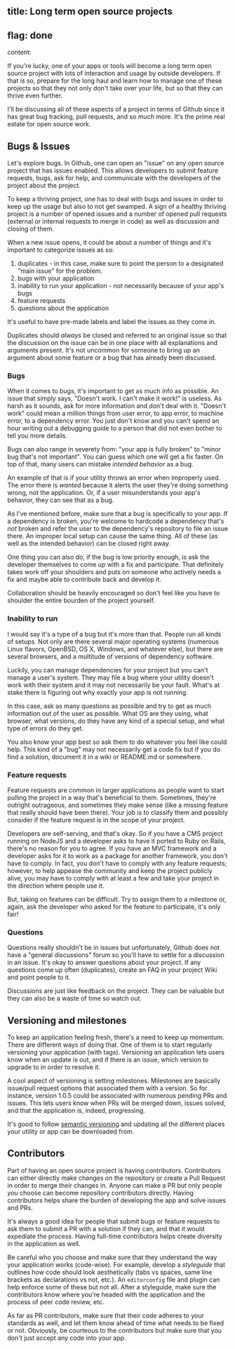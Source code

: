 title: Long term open source projects
----
flag: done
----
content:

If you're lucky, one of your apps or tools will become a long term open source project with lots of interaction and usage by outside developers. If that is so, prepare for the long haul and learn how to manage one of these projects so that they not only don't take over your life, but so that they can thrive even further.

I'll be discussing all of these aspects of a project in terms of Github since it has great bug tracking, pull requests, and so much more. It's the prime real estate for open source work.

## Bugs & Issues

Let's explore bugs. In Github, one can open an "issue" on any open source project that has issues enabled. This allows developers to submit feature requests, bugs, ask for help, and communicate with the developers of the project about the project.

To keep a thriving project, one has to deal with bugs and issues in order to keep up the usage but also to not get swamped. A sign of a healthy thriving project is a number of opened issues and a number of opened pull requests (external or internal requests to merge in code) as well as discussion and closing of them.

When a new issue opens, it could be about a number of things and it's important to categorize issues as so:

1. duplicates - in this case, make sure to point the person to a designated "main issue" for the problem.
2. bugs with your application
3. inability to run your application - not necessarily because of your app's bugs
4. feature requests
5. questions about the application

It's useful to have pre-made labels and label the issues as they come in.

Duplicates should *always* be closed and referred to an original issue so that the discussion on the issue can be in one place with all explanations and arguments present. It's not uncommon for someone to bring up an argument about some feature or a bug that has already been discussed.

### Bugs

When it comes to bugs, it's important to get as much info as possible. An issue that simply says, "Doesn't work. I can't make it work!" is useless. As harsh as it sounds, ask for more information and don't deal with it. "Doesn't work" could mean a million things from user error, to app error, to machine error, to a dependency error. You just don't know and you can't spend an hour writing out a debugging guide to a person that did not even bother to tell you more details.

Bugs can also range in severety from: "your app is fully broken" to "minor bug that's not important". You can guess which one will get a fix faster. On top of that, many users can mistake *intended behavior* as a bug.

An example of that is if your utility throws an error when improperly used. The error there is *wanted* because it alerts the user they're doing something wrong, not the application. Or, if a user misunderstands your app's behavior, they can see that as a bug.

As I've mentioned before, make sure that a bug is specifically to your app. If a dependency is broken, you're welcome to hardcode a dependency that's *not* broken and refer the user to the dependency's repository to file an issue there. An improper local setup can cause the same thing. All of these (as well as the intended behavior) can be closed right away.

One thing you can also do, if the bug is low priority enough, is ask the developer themselves to come up with a fix and participate. That definitely takes work off your shoulders and puts on someone who actively needs a fix and maybe able to contribute back and develop it.

Collaboration should be heavily encouraged so don't feel like you have to shoulder the entire bourden of the project yourself.

### Inability to run

I would say it's a type of a bug but it's more than that. People run all kinds of setups. Not only are there several major operating systems (numerous Linux flavors, OpenBSD, OS X, Windows, and whatever else), but there are several browsers, and a multitude of versions of dependency software.

Luckily, you can manage dependencies for your project but you can't manage a user's system. They may file a bug where your utility doesn't work with their system and it may not necessarily be your fault. What's at stake there is figuring out why exactly your app is not running.

In this case, ask as many questions as possible and try to get as much information out of the user as possible. What OS are they using, what browser, what versions, do they have any kind of a special setup, and what type of errors do they get.

You also know your app best so ask them to do whatever you feel like could help. This kind of a "bug" may not necessarily get a code fix but if you do find a solution, document it in a wiki or README.md or somewhere.

### Feature requests

Feature requests are common in larger applications as people want to start pulling the project in a way that's beneficial to them. Sometimes, they're outright outrageous, and sometimes they make sense (like a missing feature that really should have been there). Your job is to classify them and possibly consider if the feature request is in the scope of your project.

Developers are self-serving, and that's okay. So if you have a CMS project running on NodeJS and a developer asks to have it ported to Ruby on Rails, there's no reason for you to agree. If you have an MVC framework and a developer asks for it to work as a package for another framework, you don't have to comply. In fact, you don't have to comply with any feature requests; however, to help appease the community and keep the project publicly alive, you may have to comply with at least a few and take your project in the direction where people use it.

But, taking on features can be difficult. Try to assign them to a milestone or, again, ask the developer who asked for the feature to participate, it's only fair!

### Questions

Questions really shouldn't be in issues but unfortunately, Github does not have a "general discussions" forum so you'll have to settle for a discussion in an issue. It's okay to answer questions about your project. If any questions come up often (duplicates), create an FAQ in your project Wiki and point people to it.

Discussions are just like feedback on the project. They can be valuable but they can also be a waste of time so watch out.

## Versioning and milestones

To keep an application feeling fresh, there's a need to keep up momentum. There are different ways of doing that. One of them is to start regularly versioning your application (with tags). Versioning an application lets users know when an update is out, and if there is an issue, which version to upgrade to in order to resolve it.

A cool aspect of versioning is setting milestones. Milestones are basically issue/pull request options that associated them with a version. So for instance, version 1.0.5 could be associated with numerous pending PRs and issues. This lets users know when PRs will be merged down, issues solved, and that the application is, indeed, progressing.

It's good to follow [semantic versioning](http://semver.org/) and updating all the different places your utility or app can be downloaded from.

## Contributors

Part of having an open source project is having contributors. Contributors can either directly make changes on the repository or create a Pull Request in order to merge their changes in. Anyone can make a PR but only people *you* choose can become repository contributors directly. Having contributors helps share the burden of developing the app and solve issues and PRs.

It's always a good idea for people that submit bugs or feature requests to ask them to submit a PR with a solution if they can, and that it would expediate the process. Having full-time contributors helps create diversity in the application as well.

Be careful who you choose and make sure that they understand the way your application works (code-wise). For example, develop a *styleguide* that outlines how code should look aesthetically (tabs vs spaces, same line brackets as declarations vs not, etc.). An `editorconfig` file and plugin can help enforce some of these but not all. After a styleguide, make sure the contributors know where you're headed with the application and the process of peer code review, etc.

As far as PR contributors, make sure that their code adheres to your standards as well, and let them know ahead of time what needs to be fixed or not. Obviously, be courteous to the contributors but make sure that you don't just accept any code into your app.
